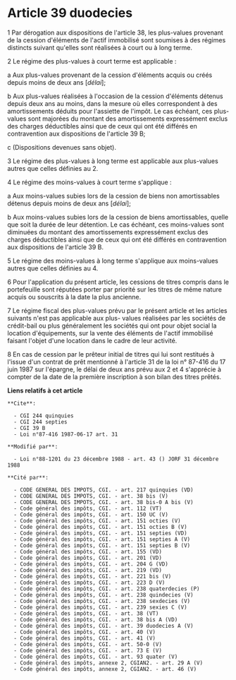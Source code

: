 # Article 39 duodecies

1  Par dérogation aux dispositions de l'article 38, les plus-values provenant de la cession d'éléments de l'actif immobilisé
sont soumises à des régimes distincts suivant qu'elles sont réalisées à court ou à long terme.

2  Le régime des plus-values à court terme est applicable :

a  Aux plus-values provenant de la cession d'éléments acquis ou créés depuis moins de deux ans [*délai*];

b  Aux plus-values réalisées à l'occasion de la cession d'éléments détenus depuis deux ans au moins, dans la mesure où elles
correspondent à des amortissements déduits pour l'assiette de l'impôt. Le cas échéant, ces plus-values sont majorées du
montant des amortissements expressément exclus des charges déductibles ainsi que de ceux qui ont été différés en
contravention aux dispositions de l'article 39 B;

c (Dispositions devenues sans objet).

3  Le régime des plus-values à long terme est applicable aux plus-values autres que celles définies au 2.

4  Le régime des moins-values à court terme s'applique :

a  Aux moins-values subies lors de la cession de biens non amortissables détenus depuis moins de deux ans [*délai*];

b  Aux moins-values subies lors de la cession de biens amortissables, quelle que soit la durée de leur détention. Le cas
échéant, ces moins-values sont diminuées du montant des amortissements expressément exclus des charges déductibles ainsi que
de ceux qui ont été différés en contravention aux dispositions de l'article 39 B.

5  Le régime des moins-values à long terme s'applique aux moins-values autres que celles définies au 4.

6  Pour l'application du présent article, les cessions de titres compris dans le portefeuille sont réputées porter par
priorité sur les titres de même nature acquis ou souscrits à la date la plus ancienne.

7  Le régime fiscal des plus-values prévu par le présent article et les articles suivants n'est pas applicable aux plus-
values réalisées par les sociétés de crédit-bail ou plus généralement les sociétés qui ont pour objet social la location
d'équipements, sur la vente des éléments de l'actif immobilisé faisant l'objet d'une location dans le cadre de leur activité.

8  En cas de cession par le prêteur initial de titres qui lui sont restitués à l'issue d'un contrat de prêt mentionné à
l'article 31 de la loi n° 87-416 du 17 juin 1987 sur l'épargne, le délai de deux ans prévu aux 2 et 4 s'apprécie à compter de
la date de la première inscription à son bilan des titres prêtés.

**Liens relatifs à cet article**

	**Cite**:

	  - CGI 244 quinquies
	  - CGI 244 septies
	  - CGI 39 B
	  - Loi n°87-416 1987-06-17 art. 31

	**Modifié par**:

	  - Loi n°88-1201 du 23 décembre 1988 - art. 43 () JORF 31 décembre 1988

	**Cité par**:

	  - CODE GENERAL DES IMPOTS, CGI. - art. 217 quinquies (VD)
	  - CODE GENERAL DES IMPOTS, CGI. - art. 38 bis (V)
	  - CODE GENERAL DES IMPOTS, CGI. - art. 38 bis-0 A bis (V)
	  - Code général des impôts, CGI. - art. 112 (VT)
	  - Code général des impôts, CGI. - art. 150 UC (V)
	  - Code général des impôts, CGI. - art. 151 octies (V)
	  - Code général des impôts, CGI. - art. 151 octies B (V)
	  - Code général des impôts, CGI. - art. 151 septies (VD)
	  - Code général des impôts, CGI. - art. 151 septies A (V)
	  - Code général des impôts, CGI. - art. 151 septies B (V)
	  - Code général des impôts, CGI. - art. 155 (VD)
	  - Code général des impôts, CGI. - art. 201 (VD)
	  - Code général des impôts, CGI. - art. 204 G (VD)
	  - Code général des impôts, CGI. - art. 219 (VD)
	  - Code général des impôts, CGI. - art. 221 bis (V)
	  - Code général des impôts, CGI. - art. 223 D (V)
	  - Code général des impôts, CGI. - art. 238 quaterdecies (P)
	  - Code général des impôts, CGI. - art. 238 quindecies (V)
	  - Code général des impôts, CGI. - art. 238 sexdecies (V)
	  - Code général des impôts, CGI. - art. 239 sexies C (V)
	  - Code général des impôts, CGI. - art. 38 (VT)
	  - Code général des impôts, CGI. - art. 38 bis A (VD)
	  - Code général des impôts, CGI. - art. 39 duodecies A (V)
	  - Code général des impôts, CGI. - art. 40 (V)
	  - Code général des impôts, CGI. - art. 41 (V)
	  - Code général des impôts, CGI. - art. 50-0 (V)
	  - Code général des impôts, CGI. - art. 73 E (V)
	  - Code général des impôts, CGI. - art. 93 quater (V)
	  - Code général des impôts, annexe 2, CGIAN2. - art. 29 A (V)
	  - Code général des impôts, annexe 2, CGIAN2. - art. 46 (V)
